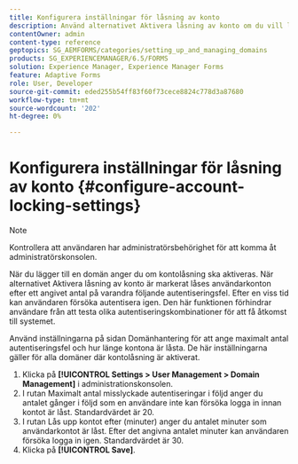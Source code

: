 ```yaml
---
title: Konfigurera inställningar för låsning av konto
description: Använd alternativet Aktivera låsning av konto om du vill låsa användarkonton efter ett angivet antal på varandra följande autentiseringsfel.
contentOwner: admin
content-type: reference
geptopics: SG_AEMFORMS/categories/setting_up_and_managing_domains
products: SG_EXPERIENCEMANAGER/6.5/FORMS
solution: Experience Manager, Experience Manager Forms
feature: Adaptive Forms
role: User, Developer
source-git-commit: eded255b54ff83f60f73cece8824c778d3a87680
workflow-type: tm+mt
source-wordcount: '202'
ht-degree: 0%

---
```


# Konfigurera inställningar för låsning av konto {#configure-account-locking-settings}


>[!NOTE]
> 
> Kontrollera att användaren har administratörsbehörighet för att komma åt administratörskonsolen.

När du lägger till en domän anger du om kontolåsning ska aktiveras. När alternativet Aktivera låsning av konto är markerat låses användarkonton efter ett angivet antal på varandra följande autentiseringsfel. Efter en viss tid kan användaren försöka autentisera igen. Den här funktionen förhindrar användare från att testa olika autentiseringskombinationer för att få åtkomst till systemet.

Använd inställningarna på sidan Domänhantering för att ange maximalt antal autentiseringsfel och hur länge kontona är låsta. De här inställningarna gäller för alla domäner där kontolåsning är aktiverat.

1. Klicka på **[!UICONTROL Settings > User Management > Domain Management]** i administrationskonsolen.
1. I rutan Maximalt antal misslyckade autentiseringar i följd anger du antalet gånger i följd som en användare inte kan försöka logga in innan kontot är låst. Standardvärdet är 20.
1. I rutan Lås upp kontot efter (minuter) anger du antalet minuter som användarkontot är låst. Efter det angivna antalet minuter kan användaren försöka logga in igen. Standardvärdet är 30.
1. Klicka på **[!UICONTROL Save]**.
